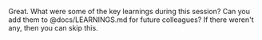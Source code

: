 Great. What were some of the key learnings during this session? Can you add them to @docs/LEARNINGS.md for future colleagues? If there weren't any, then you can skip this.
